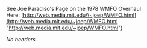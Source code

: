 See Joe Paradiso's Page on the 1978 WMFO Overhaul Here: [http://web.media.mit.edu/\~joep/WMFO.html](http://web.media.mit.edu/~joep/WMFO.html "http://web.media.mit.edu/~joep/WMFO.html")

*No headers*
